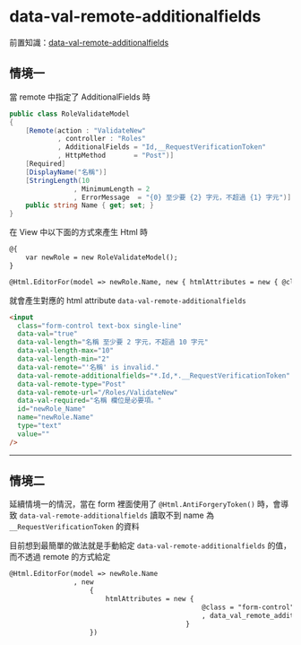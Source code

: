 # data-val-remote-additionalfields

前置知識：[data-val-remote-additionalfields](../../../../../FrontEnd/JavaScript%20Library/jQuery%20Validate%20Unobtrusive/data-val-remote-additionalfields.md)

## 情境一

當 remote 中指定了 AdditionalFields 時

```csharp
public class RoleValidateModel
{
    [Remote(action : "ValidateNew"
            , controller : "Roles"
            , AdditionalFields = "Id,__RequestVerificationToken"
            , HttpMethod       = "Post")]
    [Required]
    [DisplayName("名稱")]
    [StringLength(10
                , MinimumLength = 2
                , ErrorMessage  = "{0} 至少要 {2} 字元，不超過 {1} 字元")]
    public string Name { get; set; }
}
```
在 View 中以下面的方式來產生 Html 時

```html
@{
    var newRole = new RoleValidateModel();
}

@Html.EditorFor(model => newRole.Name, new { htmlAttributes = new { @class = "form-control" } })
```

就會產生對應的 html attribute `data-val-remote-additionalfields`

```html
<input
  class="form-control text-box single-line"
  data-val="true"
  data-val-length="名稱 至少要 2 字元，不超過 10 字元"
  data-val-length-max="10"
  data-val-length-min="2"
  data-val-remote="'名稱' is invalid."
  data-val-remote-additionalfields="*.Id,*.__RequestVerificationToken"
  data-val-remote-type="Post"
  data-val-remote-url="/Roles/ValidateNew"
  data-val-required="名稱 欄位是必要項。"
  id="newRole_Name"
  name="newRole.Name"
  type="text"
  value=""
/>
```

---

## 情境二

延續情境一的情況，當在 form 裡面使用了 `@Html.AntiForgeryToken()` 時，會導致 `data-val-remote-additionalfields` 讀取不到 name 為 `__RequestVerificationToken` 的資料

目前想到最簡單的做法就是手動給定 `data-val-remote-additionalfields` 的值，而不透過 remote 的方式給定

```html
@Html.EditorFor(model => newRole.Name
                , new
                    {
                        htmlAttributes = new { 
                                                @class = "form-control"
                                                , data_val_remote_additionalfields = $"*.{nameof(RoleValidateModel.Id)},__RequestVerificationToken" 
                                            }
                    })
```

